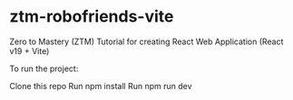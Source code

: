 # ztm-robofriends-vite

Zero to Mastery (ZTM) Tutorial for creating React Web Application (React v19 + Vite)

To run the project:

Clone this repo
Run npm install
Run npm run dev

